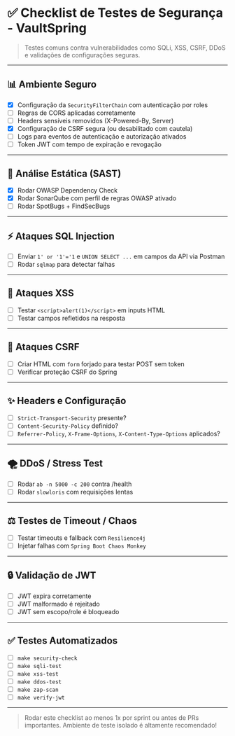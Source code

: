# ✅ Checklist de Testes de Segurança - VaultSpring

> Testes comuns contra vulnerabilidades como SQLi, XSS, CSRF, DDoS e validações de configurações seguras.

---

## 📊 Ambiente Seguro

- [X] Configuração da `SecurityFilterChain` com autenticação por roles
- [ ] Regras de CORS aplicadas corretamente
- [ ] Headers sensíveis removidos (X-Powered-By, Server)
- [X] Configuração de CSRF segura (ou desabilitado com cautela)
- [ ] Logs para eventos de autenticação e autorização ativados
- [ ] Token JWT com tempo de expiração e revogação

---

## 🔐 Análise Estática (SAST)

- [X] Rodar OWASP Dependency Check
- [X] Rodar SonarQube com perfil de regras OWASP ativado
- [ ] Rodar SpotBugs + FindSecBugs

---

## ⚡ Ataques SQL Injection

- [ ] Enviar `1' or '1'='1` e `UNION SELECT ...` em campos da API via Postman
- [ ] Rodar `sqlmap` para detectar falhas

---

## 🤯 Ataques XSS

- [ ] Testar `<script>alert(1)</script>` em inputs HTML
- [ ] Testar campos refletidos na resposta

---

## 🧳 Ataques CSRF

- [ ] Criar HTML com `form` forjado para testar POST sem token
- [ ] Verificar proteção CSRF do Spring

---

## ✨ Headers e Configuração

- [ ] `Strict-Transport-Security` presente?
- [ ] `Content-Security-Policy` definido?
- [ ] `Referrer-Policy`, `X-Frame-Options`, `X-Content-Type-Options` aplicados?

---

## 🌪️ DDoS / Stress Test

- [ ] Rodar `ab -n 5000 -c 200` contra /health
- [ ] Rodar `slowloris` com requisições lentas

---

## ⚖️ Testes de Timeout / Chaos

- [ ] Testar timeouts e fallback com `Resilience4j`
- [ ] Injetar falhas com `Spring Boot Chaos Monkey`

---

## 🔒 Validação de JWT

- [ ] JWT expira corretamente
- [ ] JWT malformado é rejeitado
- [ ] JWT sem escopo/role é bloqueado

---

## ✅ Testes Automatizados

- [ ] `make security-check`
- [ ] `make sqli-test`
- [ ] `make xss-test`
- [ ] `make ddos-test`
- [ ] `make zap-scan`
- [ ] `make verify-jwt`

---

> Rodar este checklist ao menos 1x por sprint ou antes de PRs importantes.
> Ambiente de teste isolado é altamente recomendado!